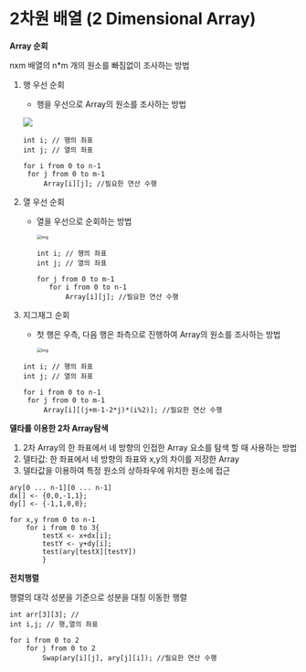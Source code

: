 # 2차원 배열 (2 Dimensional Array)

**Array 순회**

nxm 배열의 n*m 개의 원소를 빠짐없이 조사하는 방법

1. 행 우선 순회

   - 행을 우선으로 Array의 원소를 조사하는 방법

   ![](https://s3.us-west-2.amazonaws.com/secure.notion-static.com/732ca170-f3ee-466b-805c-814e358fc7ee/Untitled.png?X-Amz-Algorithm=AWS4-HMAC-SHA256&X-Amz-Credential=ASIAT73L2G45LM63JTF6%2F20191114%2Fus-west-2%2Fs3%2Faws4_request&X-Amz-Date=20191114T114817Z&X-Amz-Expires=86400&X-Amz-Security-Token=IQoJb3JpZ2luX2VjEBkaCXVzLXdlc3QtMiJIMEYCIQDVOUIwixkiUGenWv7oknx%2BVeqbBbvJt%2B2ctMNNVmrC9QIhAM8km4dQI3f9ism0cnfXBhE6wYLf%2Fy3nBC59zbgpwV2OKtECCEIQABoMMjc0NTY3MTQ5MzcwIgxVwtYNKRqPu01OLqkqrgInS%2FfVx6B1SWHYExP7s1Q2GlMEkpCSXL7CPfxnV2iXDIDKNlMCIMpi7MINM3sPMCsEwMW%2FPIXwjJ48mY0Povt3Zu1ouy2jDXZLKIiv5ksnydn9dr5VcJD4mrXY%2BwohCK0YbMxqsnaaf%2ByKy86u3gcrCzxzhMC17o0RkH%2BoD3eu5xaIRkUgD6ugC%2Fb5DoTVfom%2BGmSl63480EOVXWH%2Fxzy7lvyWmJUpxji%2BarGmNYS6cDGWqK%2FqQp09H8gh06%2Fo%2FkoAnwvzckc5GVRkqs42J9KoQr%2Be1LRgCpBT4uo0hweyQ%2BUHs3IHYrkRL6ueZR%2BHLoymETWWb33NSTtwPWUrmiDplaCMCMYOVsinqGmjYXfDf5pcEhiIjzulUmDNY77F4rzJ6CM0JJcKi%2BoGM8Jz0TDoqrTuBTrNAok2L%2FrPGdnP%2F8DWcX1EuuXDZQKzsWpwZ%2FQC5PB6XdIOOniLQaEUZiA7GdqSVZIsK6N4ajkpulOK9j8lRKYvhXGYfla1D97y9v34umRY3WUdC5F7ue3PcltBgzaK13GyIWfBV%2BBsVkj0RK6loEBWo2E3vf1B%2FcVyUI6HGHRXEcXhyO1LJMh4oHANky3pd%2FPliA2ragF2znJj%2Fp7weDfSYcvOhiGCZ2oZDed7ypNOshrmsT%2BZKbPY6UajRGzGlis%2FPKwDTntUM%2F%2BkKfrnOdw65zqaYlbD%2BrHvoas5t5poVY9GxpQDXR4KkppYMDM6YfvGMz1CY7fAzRozPSCYohUiSPXtbkwEmlOP2qJeH6rymzWH7yVPNu59fPGXpnistvg3JshcBomKHX6e8JdCwbVB6653c2WNegnoYFntBO7ZQfKGR7ULZ3uGWH4s4eOw3g%3D%3D&X-Amz-Signature=fcb6e9ffbb045f0145ccd23382e53c85ee5f160a5c2825b6e207a17646e2cd4b&X-Amz-SignedHeaders=host&response-content-disposition=filename%20%3D%22Untitled.png%22)

   ```
   int i; // 행의 좌표
   int j; // 열의 좌표
   
   for i from 0 to n-1
   	for j from 0 to m-1
   		Array[i][j]; //필요한 연산 수행
   ```

   

2. 열 우선 순회

   - 열을 우선으로 순회하는 방법

     <img src="https://www.notion.so/image/https%3A%2F%2Fs3-us-west-2.amazonaws.com%2Fsecure.notion-static.com%2Fb143691e-ef8d-4428-95c1-ba1642ba76b9%2FUntitled.png?table=block&amp;id=17d8c4a0-49f8-4993-a87b-d3f35089aa9b&amp;width=580&amp;cache=v2" alt="img" style="zoom:50%;" />

     ```
     int i; // 행의 좌표
     int j; // 열의 좌표
     
     for j from 0 to m-1
     	for i from 0 to n-1
     		Array[i][j]; //필요한 연산 수행
     ```

     

3. 지그재그 순회

   - 첫 행은 우측, 다음 행은 좌측으로 진행하여 Array의 원소를 조사하는 방법

     <img src="https://www.notion.so/image/https%3A%2F%2Fs3-us-west-2.amazonaws.com%2Fsecure.notion-static.com%2Fc211042b-e419-4522-8c39-c6e288f42176%2FUntitled.png?table=block&amp;id=4cb13458-69c3-4bea-9670-2c7fcf085471&amp;width=770&amp;cache=v2" alt="img" style="zoom:50%;" />

   ```
   int i; // 행의 좌표
   int j; // 열의 좌표
   
   for i from 0 to n-1
   	for j from 0 to m-1
   		Array[i][(j+m-1-2*j)*(i%2)]; //필요한 연산 수행
   ```

   

**델타를 이용한 2차 Array탐색**

1. 2차 Array의 한 좌표에서 네 방향의 인접한 Array 요소를 탐색 할 때 사용하는 방법
2. 델타값: 한 좌표에서 네 방향의 좌표와 x,y의 차이를 저장한 Array
3. 델타값을 이용하여 특정 원소의 상하좌우에 위치한 원소에 접근

```
ary[0 ... n-1][0 ... n-1]
dx[] <- {0,0,-1,1};
dy[] <- {-1,1,0,0};

for x,y from 0 to n-1
	for i from 0 to 3{
		testX <- x+dx[i];
		testY <- y+dy[i];
		test(ary[testX][testY])
		}
```

**전치행렬**

행렬의 대각 성분을 기준으로 성분을 대칭 이동한 행렬

```
int arr[3][3]; //
int i,j; // 행,열의 좌표

for i from 0 to 2
	for j from 0 to 2
		Swap(ary[i][j], ary[j][i]); //필요한 연산 수행
```

